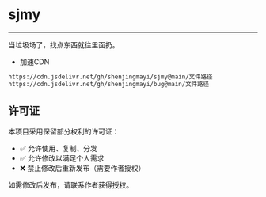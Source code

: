 # sjmy
---

当垃圾场了，找点东西就往里面扔。

- 加速CDN
```html
https://cdn.jsdelivr.net/gh/shenjingmayi/sjmy@main/文件路径
https://cdn.jsdelivr.net/gh/shenjingmayi/bug@main/文件路径
```

## 许可证

本项目采用保留部分权利的许可证：

- ✅ 允许使用、复制、分发
- ✅ 允许修改以满足个人需求
- ❌ 禁止修改后重新发布（需要作者授权）

如需修改后发布，请联系作者获得授权。
